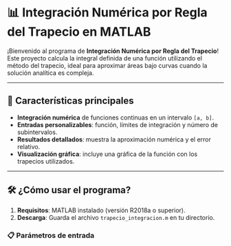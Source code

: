 # 📊 Integración Numérica por Regla del Trapecio en MATLAB

¡Bienvenido al programa de **Integración Numérica por Regla del Trapecio**! Este proyecto calcula la integral definida de una función utilizando el método del trapecio, ideal para aproximar áreas bajo curvas cuando la solución analítica es compleja.

---

## 🚀 Características principales
- **Integración numérica** de funciones continuas en un intervalo `[a, b]`.
- **Entradas personalizables**: función, límites de integración y número de subintervalos.
- **Resultados detallados**: muestra la aproximación numérica y el error relativo.
- **Visualización gráfica**: incluye una gráfica de la función con los trapecios utilizados.

---

## 🛠️ ¿Cómo usar el programa?
1. **Requisitos**: MATLAB instalado (versión R2018a o superior).
2. **Descarga**: Guarda el archivo `trapecio_integracion.m` en tu directorio.

### 📋 Parámetros de entrada